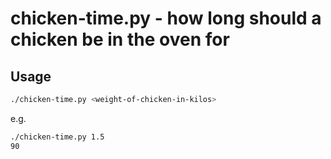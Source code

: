 # chicken-time.py - how long should a chicken be in the oven for

## Usage

``` bash
./chicken-time.py <weight-of-chicken-in-kilos>
```

e.g.

``` bash
./chicken-time.py 1.5
90
```
